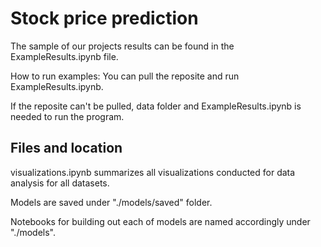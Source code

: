 # Stock price prediction

The sample of our projects results can be found in the ExampleResults.ipynb file.

How to run examples:
You can pull the reposite and run ExampleResults.ipynb. 

If the reposite can't be pulled, data folder and ExampleResults.ipynb is needed to run the program.

## Files and location
visualizations.ipynb summarizes all visualizations conducted for data analysis for all datasets.

Models are saved under "./models/saved" folder.

Notebooks for building out each of models are named accordingly under "./models".
